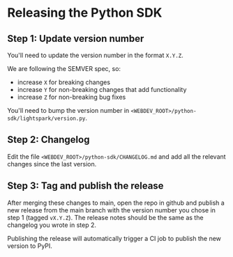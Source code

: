 # Releasing the Python SDK

## Step 1: Update version number

You'll need to update the version number in the format `X.Y.Z`.

We are following the SEMVER spec, so:

- increase `X` for breaking changes
- increase `Y` for non-breaking changes that add functionality
- increase `Z` for non-breaking bug fixes

You'll need to bump the version number in `<WEBDEV_ROOT>/python-sdk/lightspark/version.py`.

## Step 2: Changelog

Edit the file `<WEBDEV_ROOT>/python-sdk/CHANGELOG.md` and add all the relevant changes since the last version.

## Step 3: Tag and publish the release

After merging these changes to main, open the repo in github and publish a new release from the main branch
with the version number you chose in step 1 (tagged `vX.Y.Z`). The release notes should be the same as the
changelog you wrote in step 2.

Publishing the release will automatically trigger a CI job to publish the new version to PyPI.

